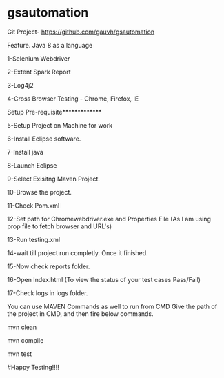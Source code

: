 # gsautomation

Git Project- https://github.com/gauvh/gsautomation

Feature. Java 8 as a language

1-Selenium Webdriver

2-Extent Spark Report

3-Log4j2

4-Cross Browser Testing - Chrome, Firefox, IE

Setup Pre-requisite*************

5-Setup Project on Machine for work

6-Install Eclipse software.

7-Install java

8-Launch Eclipse

9-Select Exisitng Maven Project.

10-Browse the project.

11-Check Pom.xml

12-Set path for Chromewebdriver.exe and Properties File (As I am using prop file to fetch browser and URL's)

13-Run testing.xml

14-wait till project run completly. Once it finished.

15-Now check reports folder.

16-Open Index.html (To view the status of your test cases Pass/Fail)

17-Check logs in logs folder.

You can use MAVEN Commands as well to run from CMD
Give the path of the project in CMD, and then fire below commands.

mvn clean

mvn compile

mvn test

#Happy Testing!!!!
